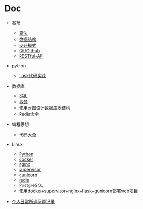 # Doc

+ 基础
  + [算法](基础/算法/home.md)
  + [数据结构](基础/数据结构/home.md)
  + [设计模式](基础/设计模式/home.md)
  + [Git/Github](基础/Git.md)
  + [RESTful-API](基础/RESTful-API.md)

+ python
  + [flask代码实践](https://github.com/shiyangqin/OA)

+ 数据库
  + [SQL](数据库/SQL.md)
  + [事务](数据库/事务.md)
  + [使用er图设计数据库表结构](数据库/使用er图设计创建数据库.md)
  + [Redis命令](数据库/Redis命令.md)

+ 编程思想
  + [代码大全](编程思想/代码大全/代码大全.md)

+ Linux
  + [Python](Linux/Python.md)
  + [docker](Linux/docker.md)
  + [nginx](Linux/nginx.md)
  + [supervisor](Linux/supervisor.md)
  + [gunicorn](Linux/gunicorn.md)
  + [redis](Linux/redis.md)
  + [PostgreSQL](Linux/PostgreSQL.md)
  + [使用docker+supervisor+nginx+flask+gunicorn部署web项目](Linux/使用docker+supervisor+nginx+flask+gunicorn部署web项目.md)

+ [个人日常所遇问题记录](problem.md)
